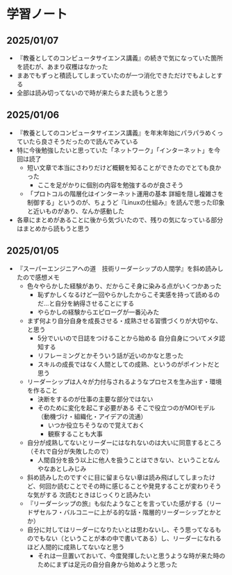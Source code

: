 # 学習ノート
## 2025/01/07
- 『教養としてのコンピュータサイエンス講義』の続きで気になっていた箇所を読むが、あまり収穫はなかった
- まあでもずっと積読してしまっていたのが一つ消化できただけでもよしとする
- 全部は読み切ってないので時が来たらまた読もうと思う

## 2025/01/06
- 『教養としてのコンピュータサイエンス講義』を年末年始にパラパラめくっていたら良さそうだったので読んでみている
- 特に今後勉強したいと思っていた「ネットワーク」「インターネット」を今回は読了
  - 短い文章で本当にさわりだけど概観を知ることができたのでとても良かった
    - ここを足がかりに個別の内容を勉強するのが良さそう
  - 「プロトコルの階層化はインターネット運用の基本 詳細を隠し複雑さを制御する」というのが、ちょうど『Linuxの仕組み』を読んで思った印象と近いものがあり、なんか感動した
- 各章にまとめがあることに後から気づいたので、残りの気になっている部分はまとめから読もうと思う

## 2025/01/05
- 『スーパーエンジニアへの道　技術リーダーシップの人間学』を斜め読みしたので感想メモ
  - 色々やらかした経験があり、だからこそ身に染みる点がいくつかあった
    - 恥ずかしくなるけど一回やらかしたからこそ実感を持って読めるのだ...と自分を納得させることにする
    - やらかしの経験からエピローグが一番沁みた
  - まず何より自分自身を成長させる・成熟させる習慣づくりが大切やな、と思う
    - 5分でいいので日誌をつけることから始める 自分自身についてメタ認知する
    - リフレーミングとかそういう話が近いのかなと思った
    - スキルの成長ではなく人間としての成熟、というのがポイントだと思う
  - リーダーシップは人々が力付与されるようなプロセスを生み出す・環境を作ること
    - 決断をするのが仕事の主要な部分ではない
    - そのために変化を起こす必要がある そこで役立つのがMOIモデル（動機づけ・組織化・アイデアの流通）
      - いつか役立ちそうなので覚えておく
      - 観察することも大事
  - 自分が成熟してないとリーダーにはなれないのは大いに同意するところ（それで自分が失敗したので）
    - 人間自分を扱う以上に他人を扱うことはできない、ということなんやなあとしみじみ
  - 斜め読みしたのですぐに目に留まらない章は読み飛ばしてしまったけど、何回か読むことでその時に感じることや発見することが変わりそうな気がする 次読むときはじっくりと読みたい
  - 『リーダーシップの旅』も似たようなことを言っていた感がする（リードザセルフ・バルコニーに上がる的な話・階層的リーダーシップとかとか）
  - 自分に対してはリーダーになりたいとは思わないし、そう思ってなるものでもない（ということが本の中で書いてある）し、リーダーになれるほど人間的に成熟してないなと思う
    - それは一旦置いておいて、今度発揮したいと思うような時が来た時のためにまずは足元の自分自身から始めようと思った